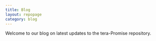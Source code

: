 ```yaml
---
title: Blog
layout: repopage
category: blog
---
```


Welcome to our blog on latest updates to the tera-Promise repository.


